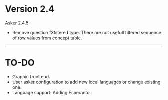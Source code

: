
# Version 2.4

Asker 2.4.5
* Remove question f3filtered type. There are not usefull filtered sequence of row values from concept table.

-----

# TO-DO

* Graphic front end.
* User asker configuration to add new local languages or change existing one.
* Language support: Adding Esperanto.
